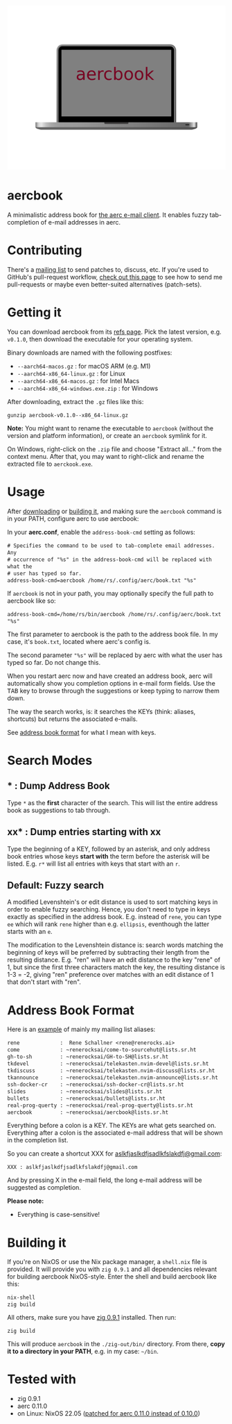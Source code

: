 ![](./aercbook-pro.png)

# aercbook

A minimalistic address book for [the aerc e-mail client](https://aerc-mail.org).
It enables fuzzy tab-completion of e-mail addresses in aerc.

# Contributing

There's a [mailing list](https://lists.sr.ht/~renerocksai/aercbook) to send
patches to, discuss, etc. If you're used to GitHub's pull-request workflow,
[check out this page](https://man.sr.ht/~renerocksai/migrate-to-sourcehut/PR.md)
to see how to send me pull-requests or maybe even better-suited alternatives
(patch-sets).

# Getting it

You can download aercbook from its [refs
page](https://git.sr.ht/~renerocksai/aercbook/refs). Pick the latest version,
e.g. `v0.1.0`, then download the executable for your operating system.

Binary downloads are named with the following postfixes:

- `--aarch64-macos.gz` : for macOS ARM (e.g. M1)
- `--aarch64-x86_64-linux.gz` : for Linux
- `--aarch64-x86_64-macos.gz` : for Intel Macs
- `--aarch64-x86_64-windows.exe.zip` : for Windows

After downloading, extract the `.gz` files like this:

```console
gunzip aercbook-v0.1.0--x86_64-linux.gz
```

**Note:** You might want to rename the executable to `aercbook` (without the
version and platform information), or create an `aercbook` symlink for it.

On Windows, right-click on the `.zip` file and choose "Extract all..." from the
context menu. After that, you may want to right-click and rename the extracted
file to `aerckook.exe`.

# Usage

After [downloading](#getting-it) or [building it](#building-it), and making sure
the `aercbook` command is in your PATH, configure aerc to use aercbook:

In your **aerc.conf**, enable the `address-book-cmd` setting as follows:

```console
# Specifies the command to be used to tab-complete email addresses. Any
# occurrence of "%s" in the address-book-cmd will be replaced with what the
# user has typed so far.
address-book-cmd=aercbook /home/rs/.config/aerc/book.txt "%s"
```

If `aercbook` is not in your path, you may optionally specify the full path to
aercbook like so:

```console
address-book-cmd=/home/rs/bin/aercbook /home/rs/.config/aerc/book.txt "%s"
```

The first parameter to aercbook is the path to the address book file. In my
case, it's `book.txt`, located where aerc's config is.

The second parameter `"%s"` will be replaced by aerc with what the user has
typed so far. Do not change this.

When you restart aerc now and have created an address book, aerc will
automatically show you completion options in e-mail form fields. Use the
<kbd>TAB</kbd> key to browse through the suggestions or keep typing to narrow
them down.

The way the search works, is: it searches the KEYs (think: aliases, shortcuts)
but returns the associated e-mails.

See [address book format](#address-book-format) for what I mean with keys.

# Search Modes

## * : Dump Address Book

Type `*` as the **first** character of the search. This will list the entire
address book as suggestions to tab through.

## xx* : Dump entries starting with xx

Type the beginning of a KEY, followed by an asterisk, and only address book
entries whose keys **start with** the term before the asterisk will be listed.
E.g. `r*` will list all entries with keys that start with an `r`.

## Default: Fuzzy search

A modified Levenshtein's or edit distance is used to sort matching keys in order
to enable fuzzy searching. Hence, you don't need to type in keys exactly as
specified in the address book. E.g. instead of `rene`, you can type `ee` which
will rank `rene` higher than e.g. `ellipsis`, eventhough the latter starts with
an `e`.

The modification to the Levenshtein distance is: search words matching the
beginning of keys will be preferred by subtracting their length from the
resulting distance. E.g. "ren" will have an edit distance to the key "rene" of
1, but since the first three characters match the key, the resulting distance is
1-3 = -2, giving "ren" preference over matches with an edit distance of 1 that
don't start with "ren".

# Address Book Format

Here is an [example](./book.txt) of mainly my mailing list aliases:

```console
rene             :  Rene Schallner <rene@renerocks.ai>
come             : ~renerocksai/come-to-sourcehut@lists.sr.ht
gh-to-sh         : ~renerocksai/GH-to-SH@lists.sr.ht
tkdevel          : ~renerocksai/telekasten.nvim-devel@lists.sr.ht
tkdiscuss        : ~renerocksai/telekasten.nvim-discuss@lists.sr.ht
tkannounce       : ~renerocksai/telekasten.nvim-announce@lists.sr.ht
ssh-docker-cr    : ~renerocksai/ssh-docker-cr@lists.sr.ht
slides           : ~renerocksai/slides@lists.sr.ht
bullets          : ~renerocksai/bullets@lists.sr.ht
real-prog-querty : ~renerocksai/real-prog-querty@lists.sr.ht
aercbook         : ~renerocksai/aercbook@lists.sr.ht
```

Everything before a colon is a KEY. The KEYs are what gets searched on.
Everything after a colon is the associated e-mail address that will be shown in
the completion list.

So you can create a shortcut XXX for aslkfjaslkdfjsadlkfslakdfj@gmail.com:

```console
XXX : aslkfjaslkdfjsadlkfslakdfj@gmail.com
```

And by pressing X in the e-mail field, the long e-mail address will be
suggested as completion.

**Please note:**

- Everything is case-sensitive!

# Building it

If you're on NixOS or use the Nix package manager, a `shell.nix` file is
provided. It will provide you with `zig 0.9.1` and all dependencies relevant for
building aercbook NixOS-style. Enter the shell and build aercbook like this:

```console
nix-shell
zig build
```

All others, make sure you have [zig 0.9.1](https://ziglang.org/download/)
installed. Then run:

```console
zig build
```

This will produce `aercbook` in the `./zig-out/bin/` directory. From there,
**copy it to a directory in your PATH**, e.g. in my case: `~/bin`.

# Tested with

- zig 0.9.1
- aerc 0.11.0
- on Linux: NixOS 22.05 ([patched for aerc 0.11.0 instead of
  0.10.0](https://sr.ht/~renerocksai/nixpkgs/))
